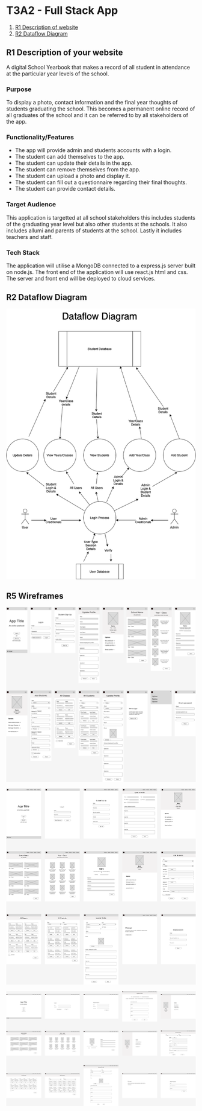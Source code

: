 # T3A2 - Full Stack App

1. [R1 Description of website](#description-of-your-website)
2. [R2 Dataflow Diagram](#dataflow-diagram)

## R1 Description of your website

A digital School Yearbook that makes a record of all student in attendance at the particular year levels of the school.

### Purpose

To display a photo, contact information and the final year thoughts of students graduating the school. This becomes a permanent online record of all graduates of the school and it can be referred to by all stakeholders of the app.

### Functionality/Features

- The app will provide admin and students accounts with a login.
- The student can add themselves to the app.
- The student can update their details in the app.
- The student can remove themselves from the app.
- The student can upload a photo and display it.
- The student can fill out a questionnaire regarding their final thoughts.
- The student can provide contact details.

### Target Audience

This application is targetted at all school stakeholders this includes students of the graduating year level but also other students at the schools. It also includes allumi and parents of students at the school. Lastly it includes teachers and staff.

### Tech Stack

The application will utilise a MongoDB connected to a express.js server built on node.js. The front end of the application will use react.js html and css. The server and front end will be deployed to cloud services.

## R2 Dataflow Diagram

![Dataflow Diagram](./Docs/Dataflow%20Diagram.png)

## R5 Wireframes

![Wireframe - Mobile](./Docs/Yearbook%20wireframes%20-%20mobile.png)

![Wireframe - Tablet](./Docs/Yearbook%20wireframes%20-%20tablet.png)

![Wireframe - Desktop](./Docs/Yearbook%20wireframes%20-%20desktop.png)
